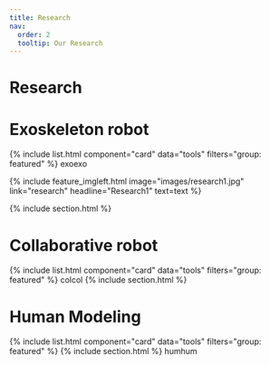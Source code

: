 ```yaml
---
title: Research
nav:
  order: 2
  tooltip: Our Research
---
```


# <i class="fas fa-search"></i> Research


# Exoskeleton robot
{% include list.html component="card" data="tools" filters="group: featured" %}
exoexo

{%
  include feature_imgleft.html
  image="images/research1.jpg"
  link="research"
  headline="Research1"
  text=text
%}

{% include section.html %}

# Collaborative robot
{% include list.html component="card" data="tools" filters="group: featured" %}
colcol
{% include section.html %}

# Human Modeling
{% include list.html component="card" data="tools" filters="group: featured" %}
{% include section.html %}
humhum


